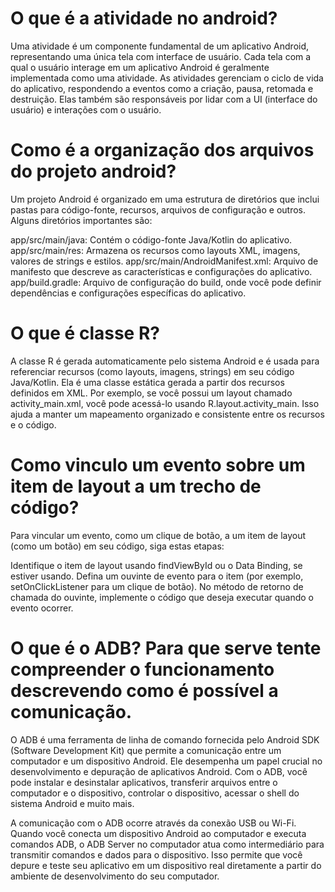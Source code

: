 # O que é a atividade no android?
Uma atividade é um componente fundamental de um aplicativo Android, representando uma única tela com interface de usuário. Cada tela com a qual o usuário interage em um aplicativo Android é geralmente implementada como uma atividade. As atividades gerenciam o ciclo de vida do aplicativo, respondendo a eventos como a criação, pausa, retomada e destruição. Elas também são responsáveis por lidar com a UI (interface do usuário) e interações com o usuário.

# Como é a organização dos arquivos do projeto android?
Um projeto Android é organizado em uma estrutura de diretórios que inclui pastas para código-fonte, recursos, arquivos de configuração e outros. Alguns diretórios importantes são:

app/src/main/java: Contém o código-fonte Java/Kotlin do aplicativo.
app/src/main/res: Armazena os recursos como layouts XML, imagens, valores de strings e estilos.
app/src/main/AndroidManifest.xml: Arquivo de manifesto que descreve as características e configurações do aplicativo.
app/build.gradle: Arquivo de configuração do build, onde você pode definir dependências e configurações específicas do aplicativo.

# O que é classe R?
A classe R é gerada automaticamente pelo sistema Android e é usada para referenciar recursos (como layouts, imagens, strings) em seu código Java/Kotlin. Ela é uma classe estática gerada a partir dos recursos definidos em XML. Por exemplo, se você possui um layout chamado activity_main.xml, você pode acessá-lo usando R.layout.activity_main. Isso ajuda a manter um mapeamento organizado e consistente entre os recursos e o código.

# Como vinculo um evento sobre um item de layout a um trecho de código?
Para vincular um evento, como um clique de botão, a um item de layout (como um botão) em seu código, siga estas etapas:

Identifique o item de layout usando findViewById ou o Data Binding, se estiver usando.
Defina um ouvinte de evento para o item (por exemplo, setOnClickListener para um clique de botão).
No método de retorno de chamada do ouvinte, implemente o código que deseja executar quando o evento ocorrer.

# O que é o ADB? Para que serve tente compreender o funcionamento descrevendo como é possível a comunicação. 
O ADB é uma ferramenta de linha de comando fornecida pelo Android SDK (Software Development Kit) que permite a comunicação entre um computador e um dispositivo Android. Ele desempenha um papel crucial no desenvolvimento e depuração de aplicativos Android. Com o ADB, você pode instalar e desinstalar aplicativos, transferir arquivos entre o computador e o dispositivo, controlar o dispositivo, acessar o shell do sistema Android e muito mais.

A comunicação com o ADB ocorre através da conexão USB ou Wi-Fi. Quando você conecta um dispositivo Android ao computador e executa comandos ADB, o ADB Server no computador atua como intermediário para transmitir comandos e dados para o dispositivo. Isso permite que você depure e teste seu aplicativo em um dispositivo real diretamente a partir do ambiente de desenvolvimento do seu computador.